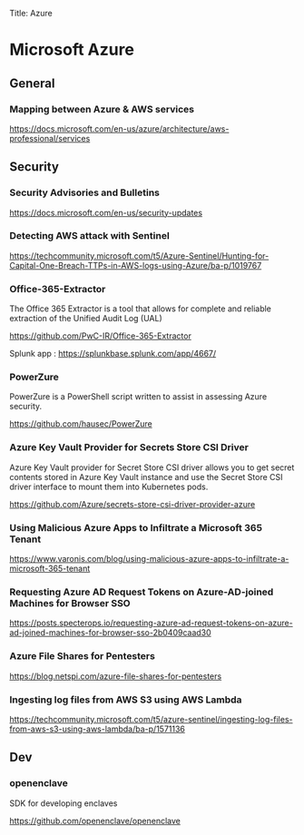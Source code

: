 Title: Azure

# Microsoft Azure

## General

### Mapping between Azure & AWS services

<https://docs.microsoft.com/en-us/azure/architecture/aws-professional/services>

## Security

### Security Advisories and Bulletins

<https://docs.microsoft.com/en-us/security-updates>

### Detecting AWS attack with Sentinel

<https://techcommunity.microsoft.com/t5/Azure-Sentinel/Hunting-for-Capital-One-Breach-TTPs-in-AWS-logs-using-Azure/ba-p/1019767>

### Office-365-Extractor

The Office 365 Extractor is a tool that allows for complete and reliable extraction of the Unified Audit Log (UAL)

<https://github.com/PwC-IR/Office-365-Extractor>

Splunk app : <https://splunkbase.splunk.com/app/4667/>

### PowerZure

PowerZure is a PowerShell script written to assist in assessing Azure security.

<https://github.com/hausec/PowerZure>

### Azure Key Vault Provider for Secrets Store CSI Driver

Azure Key Vault provider for Secret Store CSI driver allows you to get secret contents stored in Azure Key Vault instance and use the Secret Store CSI driver interface to mount them into Kubernetes pods. 

<https://github.com/Azure/secrets-store-csi-driver-provider-azure>

### Using Malicious Azure Apps to Infiltrate a Microsoft 365 Tenant

<https://www.varonis.com/blog/using-malicious-azure-apps-to-infiltrate-a-microsoft-365-tenant>

### Requesting Azure AD Request Tokens on Azure-AD-joined Machines for Browser SSO

<https://posts.specterops.io/requesting-azure-ad-request-tokens-on-azure-ad-joined-machines-for-browser-sso-2b0409caad30>

### Azure File Shares for Pentesters

<https://blog.netspi.com/azure-file-shares-for-pentesters>

### Ingesting log files from AWS S3 using AWS Lambda

<https://techcommunity.microsoft.com/t5/azure-sentinel/ingesting-log-files-from-aws-s3-using-aws-lambda/ba-p/1571136>

## Dev

### openenclave

SDK for developing enclaves

<https://github.com/openenclave/openenclave>